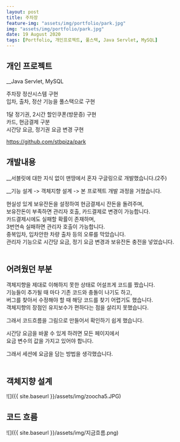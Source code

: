 ```yaml
---
layout: post
title: 주차장
feature-img: "assets/img/portfolio/park.jpg"
img: "assets/img/portfolio/park.jpg"
date: 19 August 2020
tags: [Portfolio, 개인프로젝트, 풀스택, Java Servlet, MySQL]
---
```


## 개인 프로젝트   

__Java Servlet, MySQL   

주차장 정산시스템 구현   
입차, 출차, 정산 기능을 풀스택으로 구현   

1달 정기권, 2시간 할인쿠폰(방문증) 구현   
카드, 현금결제 구분   
시간당 요금, 정기권 요금 변경 구현   

<a href="https://github.com/stbpiza/park">https://github.com/stbpiza/park</a> <br>

## 개발내용   

__서블릿에 대한 지식 없이 맨땅에서 혼자 구글링으로 개발했습니다.(2주)   
   
__기능 설계 -> 객체지향 설계 -> 본 프로젝트 개발 과정을 거쳤습니다.   
   
현실성 있게 보유잔돈을 설정하여 현금결제시 잔돈을 돌려주며,   
보유잔돈이 부족하면 관리자 호출, 카드결제로 변경이 가능합니다.   
카드결제시에도 실패할 확률이 존재하며,   
3번연속 실패하면 관리자 호출이 가능합니다.   
중복입차, 입차안한 차량 출차 등의 오류를 막았습니다.   
관리자 기능으로 시간당 요금, 정기 요금 변경과 보유잔돈 충전을 넣었습니다.   
<br>

## 어려웠던 부분

객체지향을 제대로 이해하지 못한 상태로 어설프게 코드를 짰습니다.   
기능들이 추가될 때 마다 기존 코드와 충돌이 나기도 하고,   
버그를 찾아서 수정해야 할 때 해당 코드를 찾기 어렵기도 했습니다.   
객체지향의 장점인 유지보수가 편하다는 점을 살리지 못했습니다.   

그래서 코드흐름을 그림으로 만들어서 확인하기 쉽게 했습니다.   

시간당 요금을 바꿀 수 있게 하려면 모든 페이지에서   
요금 변수의 값을 가지고 있어야 합니다.  

그래서 세션에 요금을 담는 방법을 생각했습니다.   
<br>

## 객체지향 설계   

![]({{ site.baseurl }}/assets/img/zoocha5.JPG)
<br>

## 코드 흐름

![]({{ site.baseurl }}/assets/img/지금흐름.png)
